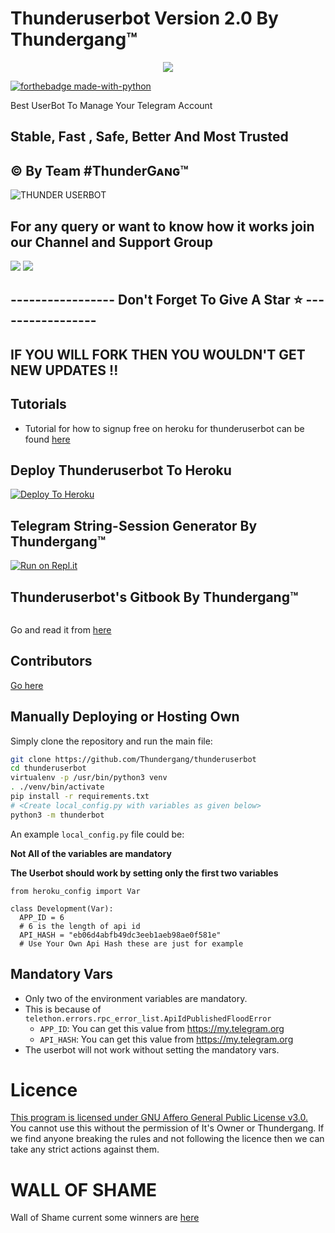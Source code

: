 # Thunderuserbot Version 2.0 By Thundergang™
<p align="center">
<img src="https://user-images.githubusercontent.com/65858180/104087484-10730200-5286-11eb-92e1-6da5313adf75.gif" >


[![forthebadge made-with-python](http://ForTheBadge.com/images/badges/made-with-python.svg)](https://www.python.org/)


Best UserBot To Manage Your Telegram Account 


## Stable, Fast , Safe, Better And Most Trusted


## © By Team #ThunderGᴀɴɢ™
<img src="https://telegra.ph/file/d8debedf797a5c00a7844.png" alt="THUNDER USERBOT">

## For any query or want to know how it works join our Channel and Support Group 

<a href="https://t.me/thunderuserbot"><img src="https://img.shields.io/badge/Join-Telegram%20Channel-red.svg?logo=Telegram"></a>
<a href="https://t.me/thunderuserbotchat"><img src="https://img.shields.io/badge/Join-Telegram%20Group-blue.svg?logo=telegram"></a>

## ----------------- Don't Forget To Give A Star ⭐ -----------------

## IF YOU WILL FORK THEN YOU WOULDN'T GET NEW UPDATES !!
## Tutorials
- Tutorial for how to signup free on heroku for thunderuserbot can be found [here](https://youtu.be/x1U0a0_sBe8)

## Deploy Thunderuserbot To Heroku

[![Deploy To Heroku](https://www.herokucdn.com/deploy/button.svg)](https://heroku.com/deploy?template=https://github.com/Thundergang/thunderuserbotheroku)


## Telegram String-Session Generator By Thundergang™

[![Run on Repl.it](https://repl.it/badge/github/Thundergang/thunderuserbot)](https://repl.it/@deadanonymous/Thundergang#main.py)

## Thunderuserbot's Gitbook By Thundergang™

<img src="https://telegra.ph/file/16df41fe13ab10d5b7b1b.png" alt="">

Go and read it from [here](https://thundergang.gitbook.io/thunderuserbot/)


## Contributors
[Go here](https://github.com/Thundergang/thunderuserbot/graphs/contributors)


## Manually Deploying or Hosting Own

Simply clone the repository and run the main file:

```bash
git clone https://github.com/Thundergang/thunderuserbot
cd thunderuserbot
virtualenv -p /usr/bin/python3 venv
. ./venv/bin/activate
pip install -r requirements.txt
# <Create local_config.py with variables as given below>
python3 -m thunderbot
```

An example `local_config.py` file could be:

**Not All of the variables are mandatory**

**The Userbot should work by setting only the first two variables**

```python3
from heroku_config import Var

class Development(Var):
  APP_ID = 6
  # 6 is the length of api id
  API_HASH = "eb06d4abfb49dc3eeb1aeb98ae0f581e"
  # Use Your Own Api Hash these are just for example
```


## Mandatory Vars

- Only two of the environment variables are mandatory.
- This is because of `telethon.errors.rpc_error_list.ApiIdPublishedFloodError`
  - `APP_ID`: You can get this value from https://my.telegram.org
  - `API_HASH`: You can get this value from https://my.telegram.org
- The userbot will not work without setting the mandatory vars.

# Licence

 [This program is licensed under GNU Affero General Public License v3.0.](https://github.com/Thundergang/thunderuserbot/blob/main/LICENSE)
You cannot use this without the permission of It's Owner or Thundergang. If we find anyone breaking the rules and not following the licence then we can take any strict actions against them.

# WALL OF SHAME

Wall of Shame current some winners are [here](https://t.me/thunderuserbot/53)
